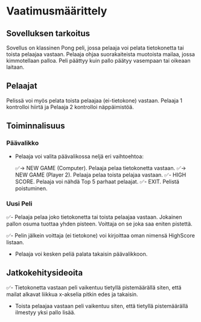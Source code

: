 # Vaatimusmäärittely

## Sovelluksen tarkoitus

Sovellus on klassinen Pong peli, jossa pelaaja voi pelata tietokonetta tai toista pelaajaa vastaan. Pelaaja ohjaa suorakaiteista muotoista mailaa, jossa kimmotellaan palloa. Peli päättyy kuin pallo päätyy vasempaan tai oikeaan laitaan.

## Pelaajat

Pelissä voi myös pelata toista pelaajaa (ei-tietokone) vastaan. Pelaaja 1 kontrolloi hiirtä ja Pelaaja 2 kontrolloi näppäimistöä.

## Toiminnalisuus

### Päävalikko

- Pelaaja voi valita päävalikossa neljä eri vaihtoehtoa:
	
	✅-> NEW GAME (Computer). Pelaaja pelaa tietokonetta vastaan.
	✅-> NEW GAME (Player 2). Pelaaja pelaa toista pelajaa vastaan.
	✅- HIGH SCORE. Pelaaja voi nähdä Top 5 parhaat pelaajat.
	✅- EXIT. Pelistä poistuminen.

### Uusi Peli

✅- Pelaaja pelaa joko tietokonetta tai toista pelaajaa vastaan. Jokainen pallon osuma tuottaa yhden pisteen. Voittaja on se joka saa eniten pistettä. 

✅- Pelin jälkein voittaja (ei tietokone) voi kirjoittaa oman nimensä HighScore listaan.

- Pelaaja voi kesken peliä palata takaisin päävalikkoon.

## Jatkokehitysideoita

✅- Tietokonetta vastaan peli vaikentuu tietyllä pistemäärällä siten, että mailat alkavat liikkua x-akselia pitkin edes ja takaisin.

- Toista pelaajaa vastaan peli vaikentuu siten, että tietyllä pistemäärällä ilmestyy yksi pallo lisää.

